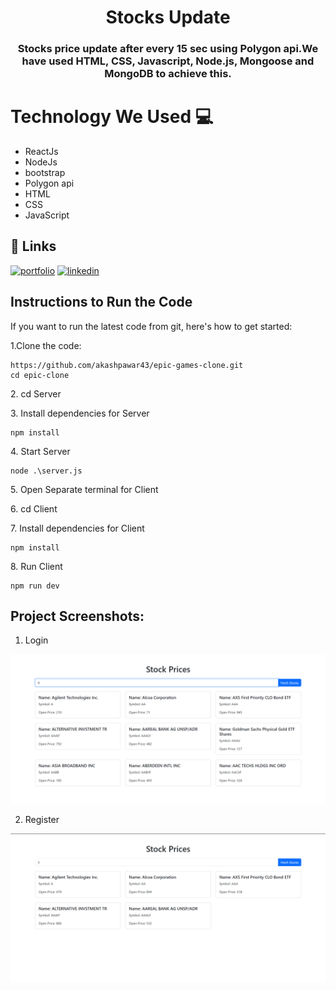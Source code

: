 
<h1 align="center" style="border-bottom: none;">Stocks Update</h1>
<h3 align="center">Stocks price update after every 15 sec using Polygon api.We have used HTML, CSS, Javascript, Node.js, Mongoose and MongoDB to achieve this.</h3>

# Technology We Used :computer: 

*   ReactJs
*   NodeJs
*   bootstrap
*   Polygon api
*   HTML
*   CSS
*   JavaScript


## 🔗 Links
[![portfolio](https://img.shields.io/badge/my_portfolio-000?style=for-the-badge&logo=ko-fi&logoColor=white)](https://akashpawardev.netlify.app/)
[![linkedin](https://img.shields.io/badge/linkedin-0A66C2?style=for-the-badge&logo=linkedin&logoColor=white)](https://www.linkedin.com/in/akashpawar23/)


## Instructions to Run the Code 

If you want to run the latest code from git, here's how to get started:

<p>1.Clone the code:</p>

```
https://github.com/akashpawar43/epic-games-clone.git
cd epic-clone
```

<p>2. cd Server</p>

<p>3. Install dependencies for Server</p>

```
npm install
```

<p>4. Start Server</p>

```
node .\server.js
```

<p>5. Open Separate terminal for Client</p>

<p>6. cd Client</p>

<p>7. Install dependencies for Client</p>

```
npm install
```

<p>8. Run Client</p>

```
npm run dev
```



<h2>Project Screenshots:</h2>

1. Login
<img src="https://github.com/akashpawar43/essentially-task/blob/master/client/public/website1.png" alt="project-screenshot" >

2. Register
<img src="https://github.com/akashpawar43/essentially-task/blob/master/client/public/website2.png" alt="project-screenshot" >
